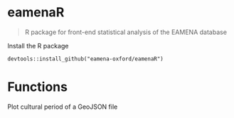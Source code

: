 # eamenaR
> R package for front-end statistical analysis of the EAMENA database

Install the R package

```
devtools::install_github("eamena-oxford/eamenaR")
```

# Functions

Plot cultural period of a GeoJSON file

```

```
